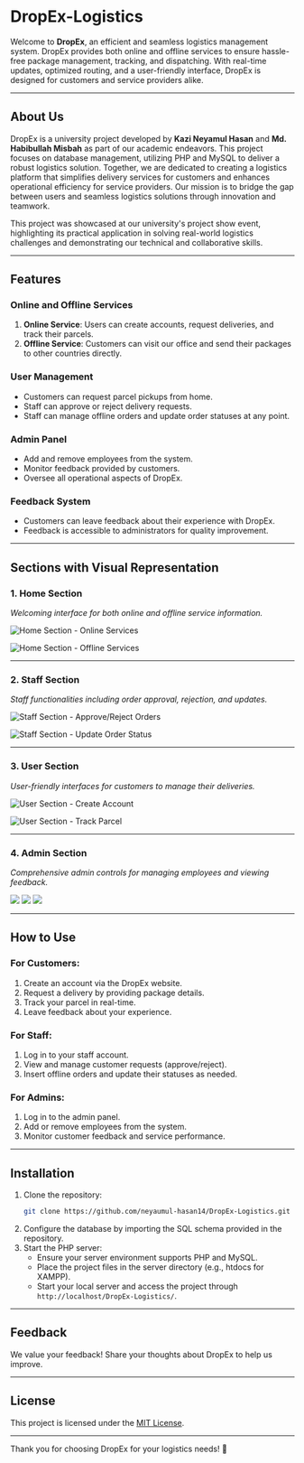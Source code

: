 # DropEx-Logistics

Welcome to **DropEx**, an efficient and seamless logistics management system. DropEx provides both online and offline services to ensure hassle-free package management, tracking, and dispatching. With real-time updates, optimized routing, and a user-friendly interface, DropEx is designed for customers and service providers alike.

---

## About Us

DropEx is a university project developed by **Kazi Neyamul Hasan** and **Md. Habibullah Misbah** as part of our academic endeavors. This project focuses on database management, utilizing PHP and MySQL to deliver a robust logistics solution. Together, we are dedicated to creating a logistics platform that simplifies delivery services for customers and enhances operational efficiency for service providers. Our mission is to bridge the gap between users and seamless logistics solutions through innovation and teamwork.

This project was showcased at our university's project show event, highlighting its practical application in solving real-world logistics challenges and demonstrating our technical and collaborative skills.

---

## Features

### **Online and Offline Services**
1. **Online Service**: Users can create accounts, request deliveries, and track their parcels.
2. **Offline Service**: Customers can visit our office and send their packages to other countries directly.

### **User Management**
- Customers can request parcel pickups from home.
- Staff can approve or reject delivery requests.
- Staff can manage offline orders and update order statuses at any point.

### **Admin Panel**
- Add and remove employees from the system.
- Monitor feedback provided by customers.
- Oversee all operational aspects of DropEx.

### **Feedback System**
- Customers can leave feedback about their experience with DropEx.
- Feedback is accessible to administrators for quality improvement.

---

## Sections with Visual Representation

### **1. Home Section**
*Welcoming interface for both online and offline service information.*

![Home Section - Online Services](path/to/home_online_service.jpg)

![Home Section - Offline Services](path/to/home_offline_service.jpg)

---

### **2. Staff Section**
*Staff functionalities including order approval, rejection, and updates.*

![Staff Section - Approve/Reject Orders](path/to/staff_approve_reject.jpg)

![Staff Section - Update Order Status](path/to/staff_update_status.jpg)

---

### **3. User Section**
*User-friendly interfaces for customers to manage their deliveries.*

![User Section - Create Account](path/to/user_create_account.jpg)

![User Section - Track Parcel](path/to/user_track_parcel.jpg)

---

### **4. Admin Section**
*Comprehensive admin controls for managing employees and viewing feedback.*



<img src="[http://example.com/path/image](https://github.com/neyamul-hasan14/DropEx-Logistics/blob/main/Sample%20Screen%20Short%20/Admin/admin.png?raw=true)" />
<img src="[http://example.com/path/image](https://github.com/neyamul-hasan14/DropEx-Logistics/blob/main/Sample%20Screen%20Short%20/Admin/admin1.png?raw=true)" />
<img src="[http://example.com/path/image](https://github.com/neyamul-hasan14/DropEx-Logistics/blob/main/Sample%20Screen%20Short%20/Admin/admin2.png?raw=true)" />



---

## How to Use

### **For Customers:**
1. Create an account via the DropEx website.
2. Request a delivery by providing package details.
3. Track your parcel in real-time.
4. Leave feedback about your experience.

### **For Staff:**
1. Log in to your staff account.
2. View and manage customer requests (approve/reject).
3. Insert offline orders and update their statuses as needed.

### **For Admins:**
1. Log in to the admin panel.
2. Add or remove employees from the system.
3. Monitor customer feedback and service performance.

---

## Installation

1. Clone the repository:
   ```bash
   git clone https://github.com/neyaumul-hasan14/DropEx-Logistics.git
   ```
2. Configure the database by importing the SQL schema provided in the repository.
3. Start the PHP server:
   - Ensure your server environment supports PHP and MySQL.
   - Place the project files in the server directory (e.g., htdocs for XAMPP).
   - Start your local server and access the project through `http://localhost/DropEx-Logistics/`.

---

## Feedback
We value your feedback! Share your thoughts about DropEx to help us improve.

---

## License
This project is licensed under the [MIT License](LICENSE).

---

Thank you for choosing DropEx for your logistics needs! 🚚
